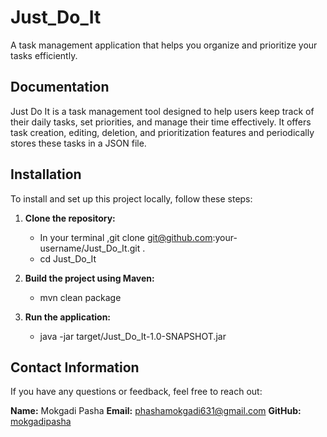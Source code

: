# Just_Do_It
A task management application that helps you organize and prioritize your tasks efficiently.


## Documentation

Just Do It is a task management tool designed to help users keep track of their daily tasks, 
set priorities, and manage their time effectively. It offers task creation,
editing, deletion, and prioritization features and periodically stores these tasks in a JSON file.


## Installation

To install and set up this project locally, follow these steps:

1. **Clone the repository:**
   - In your terminal ,git clone git@github.com:your-username/Just_Do_It.git .
   - cd Just_Do_It

2.  **Build the project using Maven:**
    - mvn clean package

3.  **Run the application:**
    - java -jar target/Just_Do_It-1.0-SNAPSHOT.jar


## Contact Information

If you have any questions or feedback, feel free to reach out:

**Name:** Mokgadi Pasha
**Email:** phashamokgadi631@gmail.com
**GitHub:** [mokgadipasha](https://github.com/mokgadipasha)


